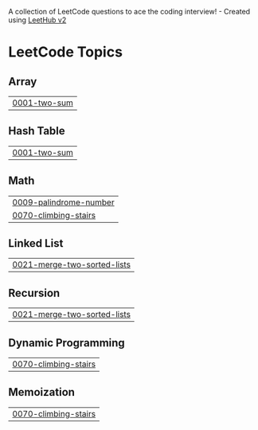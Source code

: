A collection of LeetCode questions to ace the coding interview! - Created using [LeetHub v2](https://github.com/arunbhardwaj/LeetHub-2.0)
<!---LeetCode Topics Start-->
# LeetCode Topics
## Array
|  |
| ------- |
| [0001-two-sum](https://github.com/DEBASMITA2702/QCPP/tree/master/0001-two-sum) |
## Hash Table
|  |
| ------- |
| [0001-two-sum](https://github.com/DEBASMITA2702/QCPP/tree/master/0001-two-sum) |
## Math
|  |
| ------- |
| [0009-palindrome-number](https://github.com/DEBASMITA2702/QCPP/tree/master/0009-palindrome-number) |
| [0070-climbing-stairs](https://github.com/DEBASMITA2702/QCPP/tree/master/0070-climbing-stairs) |
## Linked List
|  |
| ------- |
| [0021-merge-two-sorted-lists](https://github.com/DEBASMITA2702/QCPP/tree/master/0021-merge-two-sorted-lists) |
## Recursion
|  |
| ------- |
| [0021-merge-two-sorted-lists](https://github.com/DEBASMITA2702/QCPP/tree/master/0021-merge-two-sorted-lists) |
## Dynamic Programming
|  |
| ------- |
| [0070-climbing-stairs](https://github.com/DEBASMITA2702/QCPP/tree/master/0070-climbing-stairs) |
## Memoization
|  |
| ------- |
| [0070-climbing-stairs](https://github.com/DEBASMITA2702/QCPP/tree/master/0070-climbing-stairs) |
<!---LeetCode Topics End-->